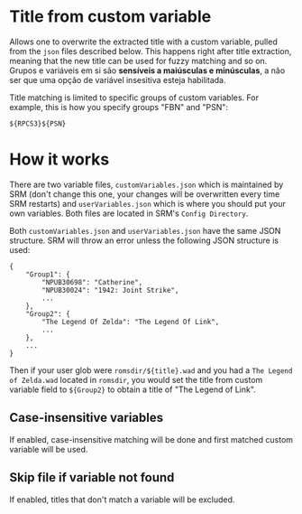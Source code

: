 # Title from custom variable

Allows one to overwrite the extracted title with a custom variable, pulled from the `json` files described below. This happens right after title extraction, meaning that the new title can be used for fuzzy matching and so on. Grupos e variáveis em si são **sensíveis a maiúsculas e minúsculas**, a não ser que uma opção de variável insesitiva esteja habilitada.

Title matching is limited to specific groups of custom variables. For example, this is how you specify groups "FBN" and "PSN":

```
${RPCS3}${PSN}
```

# How it works

There are two variable files, `customVariables.json` which is maintained by SRM (don't change this one, your changes will be overwritten every time SRM restarts) and `userVariables.json` which is where you should put your own variables. Both files are located in SRM's `Config Directory`.

Both `customVariables.json` and `userVariables.json` have the same JSON structure. SRM will throw an error unless the following JSON structure is used:

```
{
    "Group1": {
        "NPUB30698": "Catherine",
        "NPUB30024": "1942: Joint Strike",
        ...
    },
    "Group2": {
        "The Legend Of Zelda": "The Legend Of Link",
        ...
    },
    ...
}
```

Then if your user glob were `romsdir/${title}.wad` and you had a `The Legend of Zelda.wad` located in `romsdir`, you would set the title from custom variable field to `${Group2}` to obtain a title of "The Legend of Link".

## Case-insensitive variables

If enabled, case-insensitive matching will be done and first matched custom variable will be used.

## Skip file if variable not found

If enabled, titles that don't match a variable will be excluded.
